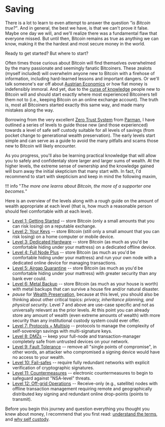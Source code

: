 # Saving

<!--
Lord Jesus Christ
Son of God
Have mercy on me, a sinner

-->


There is a lot to learn to even attempt
 to answer the question *"is Bitcoin true?"*.
And in general, the best we have, is that
 we can't prove it false.
Maybe one day we will, and we'll realize 
 there was a fundamental flaw that everyone missed.
But until then, Bitcoin remains as true as anything we
 can know, making it the the hardest and
 most secure money in the world.

Ready to get started? But where to start?

Often times those curious about Bitcoin
 will find themselves overwhelmed by the
 many passionate and seemingly fanatic
 Bitcoiners.
These zealots (myself included) will overwhelm anyone new to Bitcoin
 with a firehose of information, including
 hard-learned lessons and important
 dangers.
Or we'll talk someone's ear off about 
 [Austrian Economics](https://mises.org/what-austrian-economics)
 or how fiat money is indefensibly immoral.
And yet, due to the 
 [curse of knowledge](https://en.wikipedia.org/wiki/Curse_of_knowledge)
 people new to Bitcoin will and should start 
 exactly where most experienced
 Bitcoiners tell them not to (i.e., keeping Bitcoin on an online exchange account).
The truth is, most all Bitcoiners started exactly this same way,
 and made many mistakes along the way.

Borrowing from the very excellent 
 [Zero Trust System](https://armantheparman.com/bitcoin-storage-get-better/)
 from 
 [Parman](https://armantheparman.com/about-contact/),
 I have outlined a series of levels to guide those
 new (and those experienced) towards a level of 
 safe self custody suitable for all levels of savings
 (from pocket change to generational wealth preservation).
The early levels start simple and can serve as a guide
 to avoid the many pitfalls and scams those new
 to Bitcoin will likely encounter.

As you progress, you'll also be learning practical
 knowledge that will allow you to safely and
 confidentaly store larger and larger sums of wealth.
At the higher levels, the extreme sense of ownership
 and the knowledge gained will burn away the
 initial skepticism that many start with.
In fact, I'd recommend to start with skepticism
 and keep in mind the following maxim,

!!! info "*The more one learns about Bitcoin, the more of a supporter one becomes.*"
 
Here is an overview of the levels along with 
 a rough guide on the amount of wealth
 appropriate at each level (that is,
 how much a reasonable person should
 feel comfortable with at each level).

* [Level 1: Getting Started](level-1/) -- store Bitcoin (only a small amounts that you can risk losing) on a reputable exchange.
* [Level 2: Your Keys](level-2/) -- store Bitcoin (still only a small amount that you can risk losing) on a home computer or mobile device.
* [Level 3: Dedicated Hardware](level-3/) -- store Bitcoin (as much as you'd be comfortable hiding under your mattress) on a dedicated offline device.
* [Level 4: Full Node Plus](level-4/) -- store Bitcoin (as much as you'd be comfortable hiding under your mattress) and run your own node with a dedicated online device for managing transactions.
* [Level 5: Airgap Quarantine](level-5/) -- store Bitcoin (as much as you'd be comfortable hiding under your mattress) with greater security than any bank ever could.
* [Level 6: Metal Backup](level-6/) -- store Bitcoin (as much as your house is worth) with metal backups that can survive a house fire and/or natural disaster.
* *pause* for [Wealth Preservation](wealth/), because at this level, you should also be thinking about other critical topics: *privacy, inheritance planning, and physical security*. Level 7 and above are use-case specific and not as universally relevant as the prior levels. At this point you can already store any amount of wealth (even extreme amounts of wealth) with more security than any institutional custody system could ever offer.
* [Level 7: Protocols + Multisig](level-7/) -- protocols to manage the complexity of self-sovereign savings with multi-signature keys.
* [Level 8: DMZs](level-8/) -- keep your full-node and transaction-manager completely safe from untrusted devices on your network.
* [Level 9: Fault Tolerance](level-9/) -- remove all "single points of compromise", in other words, an attacker who compromised a signing device would have no access to your wealth.
* [Level 10: Fail-safes](level-10/) -- require fully redundant networks with explicit verification of cryptographic signatures.
* [Level 11: Countermeasures](level-11/) -- electronic countermeasures to begin to safeguard against "NSA-level" threats.
* [Level 12: Off-grid Operations](level-12/) -- Receive-only (e.g., satellite) nodes with offline transaction management requiring remote and geographically distributed key signing and redundant online drop-points (points to transmit).


Before you begin this journey and question everything you thought you knew about money,
 I recommend that you first read:
 [understand the terms](understand-the-terms.md),
 and [why self custody](why-self-custody.md).
